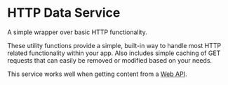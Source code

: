 ﻿# HTTP Data Service

A simple wrapper over basic HTTP functionality.

These utility functions provide a simple, built-in way to handle most HTTP related functionality within your app. Also includes simple caching of GET requests that can easily be removed or modified based on your needs.

This service works well when getting content from a [Web API](./web-api.md).
